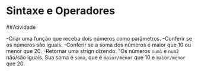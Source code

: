 <h1>Sintaxe e Operadores</h1>

##Atividade

-Criar uma função que receba dois números como parâmetros.
-Conferir se os números são iguais.
-Conferir se a soma dos números é maior que 10 ou menor que 20.
-Retornar uma strign dizendo: "Os números `num1` e `num2` não/são iguais. Sua soma é `soma`, que é `maior/menor` que 10 e `maior/menor` que 20.


